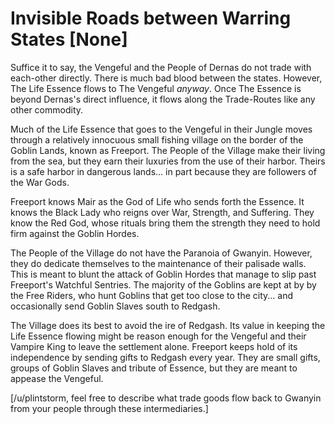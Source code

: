# Invisible Roads between Warring States [None]

Suffice it to say, the Vengeful and the People of Dernas do not trade with each-other directly. There is much bad blood between the states. However, The Life Essence flows to The Vengeful *anyway*. Once The Essence is beyond Dernas's direct influence, it flows along the Trade-Routes like any other commodity. 

Much of the Life Essence that goes to the Vengeful in their Jungle moves through a relatively innocuous small fishing village on the border of the Goblin Lands, known as Freeport. The People of the Village make their living from the sea, but they earn their luxuries from the use of their harbor. Theirs is a safe harbor in dangerous lands... in part because they are followers of the War Gods.

Freeport knows Mair as the God of Life who sends forth the Essence. It knows the Black Lady who reigns over War, Strength, and Suffering. They know the Red God, whose rituals bring them the strength they need to hold firm against the Goblin Hordes.

The People of the Village do not have the Paranoia of Gwanyin. However, they do dedicate themselves to the maintenance of their palisade walls. This is meant to blunt the attack of Goblin Hordes that manage to slip past Freeport's Watchful Sentries. The majority of the Goblins are kept at by by the Free Riders, who hunt Goblins that get too close to the city... and occasionally send Goblin Slaves south to Redgash.

The Village does its best to avoid the ire of Redgash. Its value in keeping the Life Essence flowing might be reason enough for the Vengeful and their Vampire King to leave the settlement alone. Freeport keeps hold of its independence by sending gifts to Redgash every year. They are small gifts, groups of Goblin Slaves and tribute of Essence, but they are meant to appease the Vengeful.

[/u/plintstorm, feel free to describe what trade goods flow back to Gwanyin from your people through these intermediaries.]
